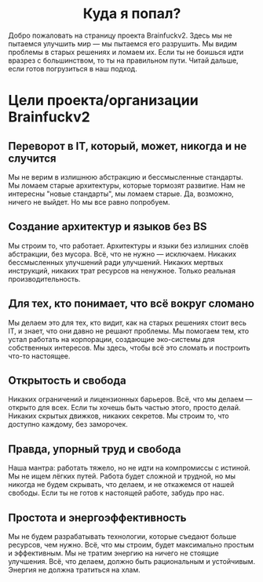 <h1 align="center">Куда я попал?</h1>

Добро пожаловать на страницу проекта Brainfuckv2. Здесь мы не пытаемся улучшить мир — мы пытаемся его разрушить. Мы видим проблемы в старых решениях и ломаем их. Если ты не боишься идти вразрез с большинством, то ты на правильном пути. Читай дальше, если готов погрузиться в наш подход.

# Цели проекта/организации Brainfuckv2 

## Переворот в IT, который, может, никогда и не случится 
Мы не верим в излишнюю абстракцию и бессмысленные стандарты. Мы ломаем старые архитектуры, которые тормозят развитие. Нам не интересны "новые стандарты", мы ломаем старые. Да, возможно, ничего не выйдет. Но мы все равно попробуем.

## Создание архитектур и языков без BS 
Мы строим то, что работает. Архитектуры и языки без излишних слоёв абстракции, без мусора. Всё, что не нужно — исключаем. Никаких бессмысленных улучшений ради улучшений. Никаких мертвых инструкций, никаких трат ресурсов на ненужное. Только реальная производительность.

## Для тех, кто понимает, что всё вокруг сломано 
Мы делаем это для тех, кто видит, как на старых решениях стоит весь IT, и знает, что они давно не решают проблемы. Мы помогаем тем, кто устал работать на корпорации, создающие эко-системы для собственных интересов. Мы здесь, чтобы всё это сломать и построить что-то настоящее.

## Открытость и свобода 
Никаких ограничений и лицензионных барьеров. Всё, что мы делаем — открыто для всех. Если ты хочешь быть частью этого, просто делай. Никаких скрытых движков, никаких секретов. Мы строим то, что доступно каждому, без заморочек.

## Правда, упорный труд и свобода 
Наша мантра: работать тяжело, но не идти на компромиссы с истиной. Мы не ищем лёгких путей. Работа будет сложной и трудной, но мы никогда не будем скрывать, что делаем, и не откажемся от нашей свободы. Если ты не готов к настоящей работе, забудь про нас.

## Простота и энергоэффективность 
Мы не будем разрабатывать технологии, которые съедают больше ресурсов, чем нужно. Всё, что мы строим, будет максимально простым и эффективным. Мы не тратим энергию на ничего не стоящие улучшения. Всё, что делаем, должно быть рациональным и устойчивым. Энергия не должна тратиться на хлам.
